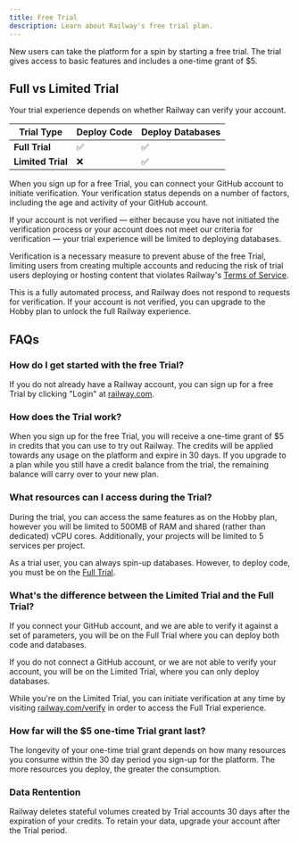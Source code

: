 ```yaml
---
title: Free Trial
description: Learn about Railway's free trial plan.
---
```


New users can take the platform for a spin by starting a free trial. The trial gives access to basic features and includes a one-time grant of $5.

## Full vs Limited Trial

Your trial experience depends on whether Railway can verify your account.

| Trial Type        | Deploy Code | Deploy Databases |
| ----------------- | ----------- | ---------------- |
| **Full Trial**    | ✅          | ✅               |
| **Limited Trial** | ❌          | ✅               |

When you sign up for a free Trial, you can connect your GitHub account to initiate verification. Your verification status depends on a number of factors, including the age and activity of your GitHub account.

If your account is not verified — either because you have not initiated the verification process or your account does not meet our criteria for verification — your trial experience will be limited to deploying databases.

Verification is a necessary measure to prevent abuse of the free Trial, limiting users from creating multiple accounts and reducing the risk of trial users deploying or hosting content that violates Railway's [Terms of Service](https://railway.com/legal/fair-use).

This is a fully automated process, and Railway does not respond to requests for verification. If your account is not verified, you can upgrade to the Hobby plan to unlock the full Railway experience.

## FAQs

### How do I get started with the free Trial?

If you do not already have a Railway account, you can sign up for a free Trial by clicking "Login" at [railway.com](https://railway.com/).

### How does the Trial work?

When you sign up for the free Trial, you will receive a one-time grant of $5 in credits that you can use to try out Railway. The credits will be applied towards any usage on the platform and expire in 30 days. If you upgrade to a plan while you still have a credit balance from the trial, the remaining balance will carry over to your new plan.

### What resources can I access during the Trial?

During the trial, you can access the same features as on the Hobby plan, however you will be limited to 500MB of RAM and shared (rather than dedicated) vCPU cores. Additionally, your projects will be limited to 5 services per project.

As a trial user, you can always spin-up databases. However, to deploy code, you must be on the [Full Trial](#full-vs-limited-trial).

### What's the difference between the Limited Trial and the Full Trial?

If you connect your GitHub account, and we are able to verify it against a set of parameters, you will be on the Full Trial where you can deploy both code and databases.

If you do not connect a GitHub account, or we are not able to verify your account, you will be on the Limited Trial, where you can only deploy databases.

While you're on the Limited Trial, you can initiate verification at any time by visiting [railway.com/verify](https://railway.com/verify) in order to access the Full Trial experience.

### How far will the $5 one-time Trial grant last?

The longevity of your one-time trial grant depends on how many resources you consume within the 30 day period you sign-up for the platform. The more resources you deploy, the greater the consumption.

### Data Rentention

Railway deletes stateful volumes created by Trial accounts 30 days after the expiration of your credits. To retain your data, upgrade your account after the Trial period.
